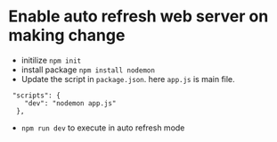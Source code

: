 # Enable auto refresh web server on making change
* initilize `npm init`
* install package `npm install nodemon`
* Update the script in `package.json`. here `app.js` is main file.
```
 "scripts": {
    "dev": "nodemon app.js"
  },
```
* `npm run dev` to execute in auto refresh mode